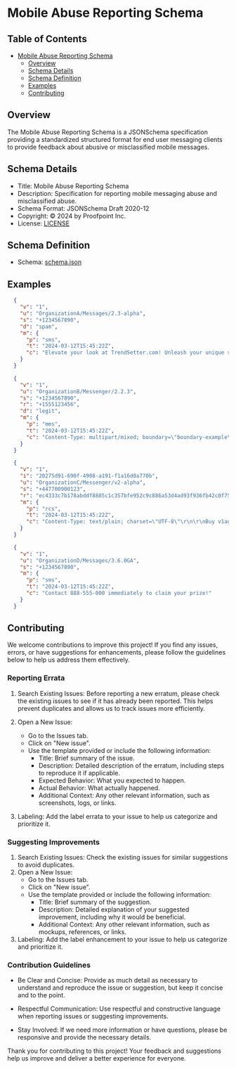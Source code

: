 # Mobile Abuse Reporting Schema 

## Table of Contents

- [Mobile Abuse Reporting Schema](#mobile-abuse-reporting-schema)
  - [Overview](#overview)
  - [Schema Details](#schema-details)
  - [Schema Definition](#schema-definition)
  - [Examples](#examples)
  - [Contributing](#contributing)

## Overview

The Mobile Abuse Reporting Schema is a JSONSchema specification providing a standardized structured format for end user messaging clients to provide feedback about abusive or misclassified mobile messages.

## Schema Details

- Title: Mobile Abuse Reporting Schema
- Description: Specification for reporting mobile messaging abuse and misclassified abuse.
- Schema Format: JSONSchema Draft 2020-12
- Copyright: © 2024 by Proofpoint Inc.
- License: [LICENSE](./LICENSE)

## Schema Definition

- Schema: [schema.json](./schema.json)

## Examples

```json
  {
    "v": "1",
    "u": "OrganizationA/Messages/2.3-alpha",
    "s": "+1234567890",
    "d": "spam",
    "m": {
      "p": "sms",
      "t": "2024-03-12T15:45:22Z",
      "c": "Elevate your look at TrendSetter.com! Unleash your unique style with our exclusive collection. Shop now, before it's gone!"
    }
  }
```

```json
  {
    "v": "1",
    "u": "OrganizationB/Messenger/2.2.3",
    "s": "+1234567890",
    "r": "+1555123456",
    "d": "legit",
    "m": {
      "p": "mms",
      "t": "2024-03-12T15:45:22Z",
      "c": "Content-Type: multipart/mixed; boundary=\"boundary-example\"\r\n\r\n--boundary-example\r\nContent-Type: text/plain; charset=\"UTF-8\"\r\n\r\nThis is the text part of the message.\r\n\r\n--boundary-example\r\nContent-Type: image/jpeg\r\nContent-Transfer-Encoding: base64\r\n\r\n<base64_encoded_image_data>\r\n\r\n--boundary-example--"
    }
  }
```

```json
  {
    "v": "1",
    "i": "20275d91-690f-4908-a191-f1a16d0a770b",
    "u": "OrganizationC/Messenger/v2-alpha",
    "s": "+447700900123",
    "r": "ec4333c7b178abddf8885c1c357bfe952c9c886a53d4ad93f936fb42c0f7588e",
    "m": {
      "p": "rcs",
      "t": "2024-03-12T15:45:22Z",
      "c": "Content-Type: text/plain; charset=\"UTF-8\"\r\n\r\nBuy v1agra here: http://example.net"
    }
  }
```

```json 
  {
    "v": "1",
    "u": "OrganizationD/Messages/3.6.0GA",
    "s": "+1234567890",
    "m": {
      "p": "sms",
      "t": "2024-03-12T15:45:22Z",
      "c": "Contact 888-555-000 immediately to claim your prize!"
    }
  }
```

## Contributing

We welcome contributions to improve this project! If you find any issues, errors, or have suggestions for enhancements, please follow the guidelines below to help us address them effectively.

### Reporting Errata

1. Search Existing Issues: Before reporting a new erratum, please check the existing issues to see if it has already been reported. This helps prevent duplicates and allows us to track issues more efficiently.

2. Open a New Issue:
    - Go to the Issues tab.
    - Click on "New issue".
    - Use the template provided or include the following information:
      - Title: Brief summary of the issue.
      - Description: Detailed description of the erratum, including steps to reproduce it if applicable.
      - Expected Behavior: What you expected to happen.
      - Actual Behavior: What actually happened.
      - Additional Context: Any other relevant information, such as screenshots, logs, or links.
3. Labeling: Add the label errata to your issue to help us categorize and prioritize it.

### Suggesting Improvements

1. Search Existing Issues: Check the existing issues for similar suggestions to avoid duplicates.
2. Open a New Issue:
    - Go to the Issues tab.
    - Click on "New issue".
    - Use the template provided or include the following information:
      - Title: Brief summary of the suggestion.
      - Description: Detailed explanation of your suggested improvement, including why it would be beneficial.
      - Additional Context: Any other relevant information, such as mockups, references, or links.
3. Labeling: Add the label enhancement to your issue to help us categorize and prioritize it.

### Contribution Guidelines

- Be Clear and Concise: Provide as much detail as necessary to understand and reproduce the issue or suggestion, but keep it concise and to the point.

- Respectful Communication: Use respectful and constructive language when reporting issues or suggesting improvements.

- Stay Involved: If we need more information or have questions, please be responsive and provide the necessary details.

Thank you for contributing to this project! Your feedback and suggestions help us improve and deliver a better experience for everyone.
